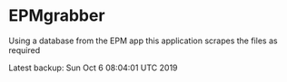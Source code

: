 # EPMgrabber
Using a database from the EPM app this application scrapes the files as required


Latest backup: Sun Oct 6 08:04:01 UTC 2019
